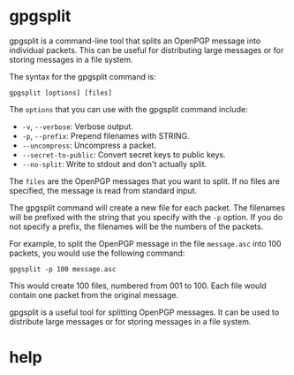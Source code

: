 # gpgsplit

gpgsplit is a command-line tool that splits an OpenPGP message into individual packets. This can be useful for distributing large messages or for storing messages in a file system.

The syntax for the gpgsplit command is:

```
gpgsplit [options] [files]
```

The `options` that you can use with the gpgsplit command include:

* `-v`, `--verbose`: Verbose output.
* `-p`, `--prefix`: Prepend filenames with STRING.
* `--uncompress`: Uncompress a packet.
* `--secret-to-public`: Convert secret keys to public keys.
* `--no-split`: Write to stdout and don't actually split.

The `files` are the OpenPGP messages that you want to split. If no files are specified, the message is read from standard input.

The gpgsplit command will create a new file for each packet. The filenames will be prefixed with the string that you specify with the `-p` option. If you do not specify a prefix, the filenames will be the numbers of the packets.

For example, to split the OpenPGP message in the file `message.asc` into 100 packets, you would use the following command:

```
gpgsplit -p 100 message.asc
```

This would create 100 files, numbered from 001 to 100. Each file would contain one packet from the original message.

gpgsplit is a useful tool for splitting OpenPGP messages. It can be used to distribute large messages or for storing messages in a file system.




# help 

```

```
